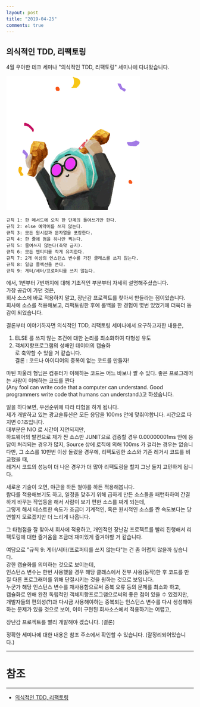 ```yaml
---
layout: post
title: "2019-04-25"
comments: true
---
```


의식적인 TDD, 리팩토링
---

4월 우아한 테크 세미나 "의식적인 TDD, 리팩토링" 세미나에 다녀왔습니다.
<!--{: width="100%"}-->
![clusternodeImg](/images/20190314congrats.gif)

```
규칙 1: 한 메서드에 오직 한 단계의 들여쓰기만 한다.
규칙 2: else 예약어를 쓰지 않는다.
규칙 3: 모든 원시값과 문자열을 포장한다.
규칙 4: 한 줄에 점을 하나만 찍는다.
규칙 5: 줄여쓰지 않는다(축약 금지).
규칙 6: 모든 엔티티를 작게 유지한다.
규칙 7: 2개 이상의 인스턴스 변수를 가진 클래스를 쓰지 않는다.
규칙 8: 일급 콜렉션을 쓴다.
규칙 9: 게터/세터/프로퍼티를 쓰지 않는다.
```


에서, 1번부터 7번까지에 대해 기초적인 부분부터 자세히 설명해주셨습니다.  
가장 공감이 가던 것은,  
회사 소스에 바로 적용하지 말고, 장난감 프로젝트를 찾아서 만들라는 점이었습니다.  
회사에 소스를 적용해보고, 리팩토링한 후에 롤백을 한 경험이 몇번 있었기에 더욱더 동감이 되었습니다.  


결론부터 이야기하자면 의식적인 TDD, 리팩토링 세미나에서 요구하고자한 내용은,  
1. ELSE 를 쓰지 않는 조건에 대한 논리를 최소화하여 다형성 유도  
2. 객체지향프로그램의 성배인 데이터의 캡슐화  
로 축약할 수 있을 거 같습니다.  
결론 : 코드나 아이디어의 중복이 없는 코드를 만들자!  

마틴 파울러 형님은 컴퓨터가 이해하는 코드는 어느 바보나 짤 수 있다. 좋은 프로그래머는 사람이 이해하는 코드를 짠다  
(Any fool can write code that a computer can understand. Good programmers write code that humans can understand.)고 하셨습니다.  

일을 하다보면, 우선순위에 따라 타협을 하게 됩니다.    
제가 개발하고 있는 광고솔류션은 모든 응답을 100ms 안에 맞춰야합니다. 시간으로 따지면 0.1초입니다.      
대부분은 NIO 로 시간이 지연되지만,  
하드웨어의 발젼으로 제가 짠 소스만 JUNIT으로 검증할 경우 0.00000001ms 안에 응답이 처리되는 경우가 많지, Source 상에 로직에 의해 100ms 가 걸리는 경우는 없습니다만, 그 소스를 10만번 이상 돌렸을 경우에, 리팩토링한 소스와 기존 레거시 코드를 비교했을 때,  
레거시 코드의 성능이 더 나은 경우가 더 많아 리팩토링을 할지 그냥 둘지 고민하게 됩니다.     

새로운 기술이 오면, 야근을 하든 철야를 하든 적용해봅니다.  
람다를 적용해보기도 하고, 일정을 맞추기 위해 급하게 만든 소스들을 패턴화하여 간결하게 바꾸는 작업등을 해서 사람이 보기 편한 소스를 짜게 되는데,  
그렇게 해서 테스트한 속도가 조금더 기계적인, 혹은 원시적인 소스를 짠 속도보다는 당연할지 모르겠지만 더 느리게 나옵니다.    

그 타협점을 잘 찾아서 회사에 적용하고, 개인적인 장난감 프로젝트를 빨리 진행해서 리팩토링에 대한 즐거움을 조금더 재미있게 즐겨야할 거 같습니다.  

여담으로 "규칙 9: 게터/세터/프로퍼티를 쓰지 않는다"는 건 좀 어렵지 않을까 싶습니다.  
강한 캡슐화를 의미하는 것으로 보이는데,  
인스턴스 변수는 한번 사용했을 경우 해당 클래스에서 전부 사용(동작)한 후 코드를 만질 다른 프로그래머를 위해 단절시키는 것을 원하는 것으로 보입니다.  
누군가 해당 인스턴스 변수를 재사용함으로써 중복 오류 등의 문제를 최소화 하고,  
캡슐화로 인해 완전 독립적인 객체지향프로그램으로써의 좋은 점이 있을 수 있겠지만,  
개발자들의 편의성(?)과 다시금 사용해야하는 중복되는 인스턴스 변수를 다시 생성해야하는 문제가 있을 것으로 보여, 이미 구현된  회사소스에서 적용하기는 어렵고,

장난감 프로젝트를 빨리 개발해야 겠습니다.  (결론)

정확한 세미나에 대한 내용은 참조 주소에서 확인할 수 있습니다.
(잘정리되어있습니다.)


-----
# 참조
-----

* [의식적인 TDD, 리팩토링](https://sejoung.github.io/2019/04/2019-04-25-tdd/#more)
